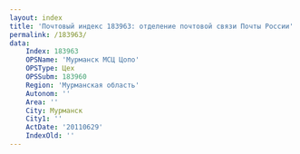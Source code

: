 ```yaml
---
layout: index
title: 'Почтовый индекс 183963: отделение почтовой связи Почты России'
permalink: /183963/
data:
    Index: 183963
    OPSName: 'Мурманск МСЦ Цопо'
    OPSType: Цех
    OPSSubm: 183960
    Region: 'Мурманская область'
    Autonom: ''
    Area: ''
    City: Мурманск
    City1: ''
    ActDate: '20110629'
    IndexOld: ''
---
```

